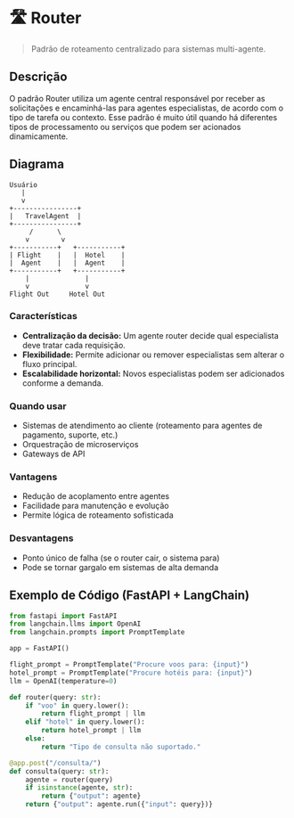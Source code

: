# 🛣️ Router

> Padrão de roteamento centralizado para sistemas multi-agente.

## Descrição
O padrão Router utiliza um agente central responsável por receber as solicitações e encaminhá-las para agentes especialistas, de acordo com o tipo de tarefa ou contexto. Esse padrão é muito útil quando há diferentes tipos de processamento ou serviços que podem ser acionados dinamicamente.

## Diagrama
```
Usuário
   |
   v
+----------------+
|   TravelAgent  |
+----------------+
     /      \
    v        v
+-----------+   +-----------+
| Flight    |   |  Hotel    |
|  Agent    |   |  Agent    |
+-----------+   +-----------+
    |              |
    v              v
Flight Out     Hotel Out
```

### Características
- **Centralização da decisão:** Um agente router decide qual especialista deve tratar cada requisição.
- **Flexibilidade:** Permite adicionar ou remover especialistas sem alterar o fluxo principal.
- **Escalabilidade horizontal:** Novos especialistas podem ser adicionados conforme a demanda.

### Quando usar
- Sistemas de atendimento ao cliente (roteamento para agentes de pagamento, suporte, etc.)
- Orquestração de microserviços
- Gateways de API

### Vantagens
- Redução de acoplamento entre agentes
- Facilidade para manutenção e evolução
- Permite lógica de roteamento sofisticada

### Desvantagens
- Ponto único de falha (se o router cair, o sistema para)
- Pode se tornar gargalo em sistemas de alta demanda

## Exemplo de Código (FastAPI + LangChain)
```python
from fastapi import FastAPI
from langchain.llms import OpenAI
from langchain.prompts import PromptTemplate

app = FastAPI()

flight_prompt = PromptTemplate("Procure voos para: {input}")
hotel_prompt = PromptTemplate("Procure hotéis para: {input}")
llm = OpenAI(temperature=0)

def router(query: str):
    if "voo" in query.lower():
        return flight_prompt | llm
    elif "hotel" in query.lower():
        return hotel_prompt | llm
    else:
        return "Tipo de consulta não suportado."

@app.post("/consulta/")
def consulta(query: str):
    agente = router(query)
    if isinstance(agente, str):
        return {"output": agente}
    return {"output": agente.run({"input": query})} 